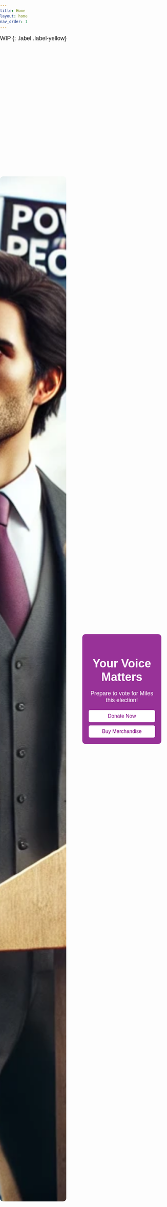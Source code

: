 ```yaml
---
title: Home
layout: home
nav_order: 1
---
```


WIP
{: .label .label-yellow}

<html lang="en">    
<head>
    <meta charset="UTF-8">
    <meta name="viewport" content="width=device-width, initial-scale=1.0">
    <title>Political Campaign</title>
    <style>
        body, html {
            margin: 0;
            padding: 0;
            height: 100%;
            font-family: Arial, sans-serif;
        }
        .container {
            display: flex;
            height: 100vh;
            align-items: center;
            justify-content: center;
        }
        .image-box {
            flex: 1;
            height: 80%;
        }
        .image-box img {
            height: 100%;
            width: 100%;
            object-fit: cover;
            border-radius: 10px;
        }
        .text-box {
            flex: 1;
            background-color: rgba(128, 0, 128, 0.8); /* Purple box */
            padding: 20px;
            margin-left: 50px;
            border-radius: 10px;
            color: white;
            text-align: center;
        }
        h1 {
            font-size: 36px;
            margin-bottom: 20px;
        }
        p {
            font-size: 18px;
            margin-bottom: 20px;
        }
        .buttons {
            display: flex;
            flex-direction: column;
            gap: 10px;
        }
        .button {
            background-color: white;
            color: purple;
            padding: 10px 20px;
            border: none;
            border-radius: 5px;
            cursor: pointer;
            font-size: 16px;
            text-decoration: none;
            text-align: center;
        }
        .button:hover {
            background-color: purple;
            color: white;
        }
    </style>
</head>
<body>
    <div class="container">
        <div class="image-box">
            <img src="HomePhoto.png" alt="Candidate Image"> <!-- Replace with your image path -->
        </div>
        <div class="text-box">
            <h1>Your Voice Matters</h1>
            <p>Prepare to vote for Miles this election!</p>
            <div class="buttons">
                <a href="https://mills888dev.github.io/WEBSITE/donations/Donations.html" class="button">Donate Now</a>
                <a href="#" class="button">Buy Merchandise</a>
            </div>
        </div>
    </div>
</body>
</html>

----

